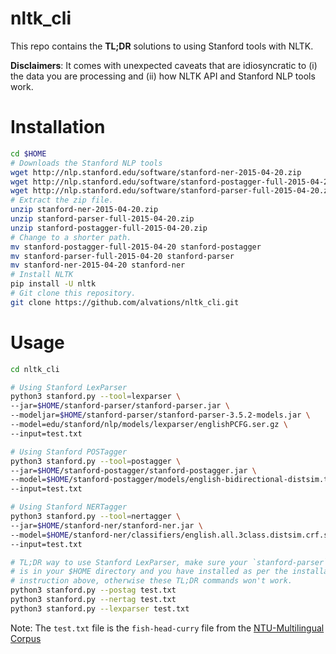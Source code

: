 # nltk_cli

This repo contains the **TL;DR** solutions to using Stanford tools with NLTK.

**Disclaimers**: It comes with unexpected caveats that are idiosyncratic to (i) the data you are processing and (ii) how NLTK API and Stanford NLP tools work. 

Installation
====

```bash
cd $HOME
# Downloads the Stanford NLP tools
wget http://nlp.stanford.edu/software/stanford-ner-2015-04-20.zip
wget http://nlp.stanford.edu/software/stanford-postagger-full-2015-04-20.zip
wget http://nlp.stanford.edu/software/stanford-parser-full-2015-04-20.zip
# Extract the zip file.
unzip stanford-ner-2015-04-20.zip 
unzip stanford-parser-full-2015-04-20.zip 
unzip stanford-postagger-full-2015-04-20.zip
# Change to a shorter path.
mv stanford-postagger-full-2015-04-20 stanford-postagger
mv stanford-parser-full-2015-04-20 stanford-parser
mv stanford-ner-2015-04-20 stanford-ner
# Install NLTK
pip install -U nltk
# Git clone this repository.
git clone https://github.com/alvations/nltk_cli.git
```

Usage
====

```bash
cd nltk_cli

# Using Stanford LexParser
python3 stanford.py --tool=lexparser \
--jar=$HOME/stanford-parser/stanford-parser.jar \
--modeljar=$HOME/stanford-parser/stanford-parser-3.5.2-models.jar \
--model=edu/stanford/nlp/models/lexparser/englishPCFG.ser.gz \
--input=test.txt

# Using Stanford POSTagger
python3 stanford.py --tool=postagger \
--jar=$HOME/stanford-postagger/stanford-postagger.jar \
--model=$HOME/stanford-postagger/models/english-bidirectional-distsim.tagger \
--input=test.txt

# Using Stanford NERTagger
python3 stanford.py --tool=nertagger \
--jar=$HOME/stanford-ner/stanford-ner.jar \
--model=$HOME/stanford-ner/classifiers/english.all.3class.distsim.crf.ser.gz \
--input=test.txt

# TL;DR way to use Stanford LexParser, make sure your `stanford-parser` directory
# is in your $HOME directory and you have installed as per the installation
# instruction above, otherwise these TL;DR commands won't work.
python3 stanford.py --postag test.txt
python3 stanford.py --nertag test.txt
python3 stanford.py --lexparser test.txt
```

Note: The `test.txt` file is the `fish-head-curry` file from the [NTU-Multilingual Corpus](http://compling.hss.ntu.edu.sg/ntumc/)
